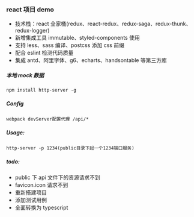 ### react 项目 demo

-   技术栈：react 全家桶(redux、react-redux、redux-saga、redux-thunk、redux-logger)
-   新增集成工具 immutable、styled-components 使用
-   支持 less、sass 编译、postcss 添加 css 前缀
-   配合 eslint 检测代码质量
-   集成 antd、阿里字体、g6、echarts、handsontable 等第三方库

##### 本地 mock 数据

    npm install http-server -g

##### Config

    webpack devServer配置代理 /api/*

##### Usage:

    http-server -p 1234(public目录下起一个1234端口服务)

##### todo:

-   public 下 api 文件下的资源请求不到
-   favicon.icon 请求不到
-   重新搭建项目
-   添加测试用例
-   全面转换为 typescript
